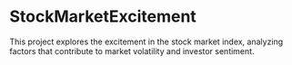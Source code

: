 # StockMarketExcitement

This project explores the excitement in the stock market index, analyzing factors that contribute to market volatility and investor sentiment.
